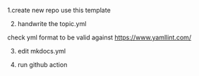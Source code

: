 1.create new repo use this template

2. handwrite the topic.yml

check yml format to be valid against https://www.yamllint.com/

3. edit  mkdocs.yml 
 
4.  run github action

